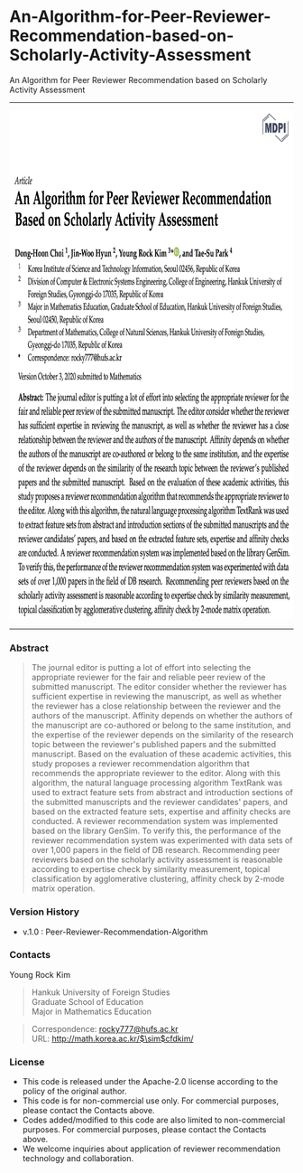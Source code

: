 # An-Algorithm-for-Peer-Reviewer-Recommendation-based-on-Scholarly-Activity-Assessment
An Algorithm for Peer Reviewer Recommendation based on Scholarly Activity Assessment

---

<center>
<img src="/image/an-algorithm-for-peer-reviewer-recommendation.png"  width="750" height="900">
</center>

---

### Abstract
> The journal editor is putting a lot of effort into selecting the appropriate reviewer for the fair and reliable peer review of the submitted manuscript. The editor consider whether the reviewer has sufficient expertise in reviewing the manuscript, as well as whether the reviewer has a close relationship between the reviewer and the authors of the manuscript. Affinity depends on whether the authors of the manuscript are co-authored or belong to the same institution, and the expertise of the reviewer depends on the similarity of the research topic between the reviewer's published papers and the submitted manuscript. Based on the evaluation of these academic activities, this study proposes a reviewer recommendation algorithm that recommends the appropriate reviewer to the editor. Along with this algorithm, the natural language processing algorithm TextRank was used to extract feature sets from abstract and introduction sections of the submitted manuscripts and the reviewer candidates' papers, and based on the extracted feature sets, expertise and affinity checks are conducted. A reviewer recommendation system was implemented based on the library GenSim. To verify this, the performance of the reviewer recommendation system was experimented with data sets of over 1,000 papers in the field of DB research. Recommending peer reviewers based on the scholarly activity assessment is reasonable according to expertise check by similarity measurement, topical classification by agglomerative clustering, affinity check by 2-mode matrix operation.

### Version History

* v.1.0 : Peer-Reviewer-Recommendation-Algorithm

### Contacts

Young Rock Kim 

> Hankuk University of Foreign Studies \
Graduate School of Education \
Major in Mathematics Education

> Correspondence: rocky777@hufs.ac.kr \
URL: http://math.korea.ac.kr/$\sim$cfdkim/

### License

* This code is released under the Apache-2.0 license according to the policy of the original author.
* This code is for non-commercial use only. For commercial purposes, please contact the Contacts above.
* Codes added/modified to this code are also limited to non-commercial purposes. For commercial purposes, please contact the Contacts above.
* We welcome inquiries about application of reviewer recommendation technology and collaboration.
